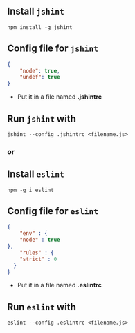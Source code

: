 ## Install `jshint`

```
npm install -g jshint
```

## Config file for `jshint`

```json
{
    "node": true,
    "undef": true
}
```
* Put it in a file named **.jshintrc**

## Run `jshint` with

```
jshint --config .jshintrc <filename.js>
```

### or

## Install `eslint`

```
npm -g i eslint
```

## Config file for `eslint`

```json
{
    "env" : {
    "node" : true
},
    "rules" : {
    "strict" : 0
  }
}
```

* Put it in a file named **.eslintrc**

## Run `eslint` with

```
eslint --config .eslintrc <filename.js>
```
